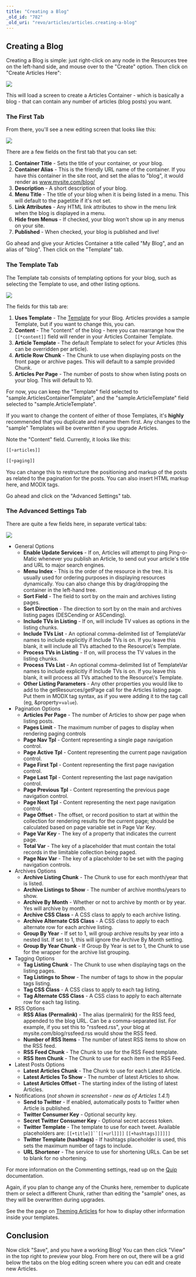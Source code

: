 ```yaml
---
title: "Creating a Blog"
_old_id: "782"
_old_uri: "revo/articles/articles.creating-a-blog"
---
```


## Creating a Blog

Creating a Blog is simple: just right-click on any node in the Resources tree on the left-hand side, and mouse over to the "Create" option. Then click on "Create Articles Here":

![](articles-cm.png)

This will load a screen to create a Articles Container - which is basically a blog - that can contain any number of articles (blog posts) you want.

### The First Tab

From there, you'll see a new editing screen that looks like this:

![](articles-tab1.png)

There are a few fields on the first tab that you can set:

1. **Container Title** - Sets the title of your container, or your blog.
2. **Container Alias** - This is the friendly URL name of the container. If you have this container in the site root, and set the alias to "blog", it would render as www.mysite.com/blog/
3. **Description** - A short description of your blog.
4. **Menu Title** - The title of your blog when it is being listed in a menu. This will default to the pagetitle if it's not set.
5. **Link Attributes** - Any HTML link attributes to show in the menu link when the blog is displayed in a menu.
6. **Hide from Menus** - If checked, your blog won't show up in any menus on your site.
7. **Published** - When checked, your blog is published and live!

Go ahead and give your Articles Container a title called "My Blog", and an alias of "blog". Then click on the "Template" tab.

### The Template Tab

The Template tab consists of templating options for your blog, such as selecting the Template to use, and other listing options.

![](articles-tab2.png)

The fields for this tab are:

1. **Uses Template** - The [Template](making-sites-with-modx/structuring-your-site/templates "Templates") for your Blog. Articles provides a sample Template, but if you want to change this, you can.
2. **Content** - The "content" of the blog - here you can rearrange how the `[[*content]]` field will render in your Articles Container Template.
3. **Article Template** - The default Template to select for your Articles (this can be overridden per article).
4. **Article Row Chunk** - The Chunk to use when displaying posts on the front page or archive pages. This will default to a sample provided Chunk.
5. **Articles Per Page** - The number of posts to show when listing posts on your blog. This will default to 10.

For now, you can keep the "Template" field selected to "sample.ArticlesContainerTemplate", and the "sample.ArticleTemplate" field selected to "sample.ArticleTemplate".

If you want to change the content of either of those Templates, it's **highly** recommended that you duplicate and rename them first. Any changes to the "sample" Templates will be overwritten if you upgrade Articles.

Note the "Content" field. Currently, it looks like this:

``` php
[[+articles]]

[[+paging]]
```

You can change this to restructure the positioning and markup of the posts as related to the pagination for the posts. You can also insert HTML markup here, and MODX tags.

Go ahead and click on the "Advanced Settings" tab.

### The Advanced Settings Tab

There are quite a few fields here, in separate vertical tabs:

![](articles-tab3.png)

- General Options
    - **Enable Update Services** - If on, Articles will attempt to ping Ping-o-Matic whenever you publish an Article, to send out your article's title and URL to major search engines.
    - **Menu Index** - This is the order of the resource in the tree. It is usually used for ordering purposes in displaying resources dynamically. You can also change this by drag/dropping the container in the left-hand tree.
    - **Sort Field** - The field to sort by on the main and archives listing pages.
    - **Sort Direction** - The direction to sort by on the main and archives listing pages (DESCending or ASCending).
    - **Include TVs in Listing** - If on, will include TV values as options in the listing chunks.
    - **Include TVs List** - An optional comma-delimited list of TemplateVar names to include explicitly if Include TVs is on. If you leave this blank, it will include all TVs attached to the Resource\\'s Template.
    - **Process TVs in Listing** - If on, will process the TV values in the listing chunks.
    - **Process TVs List** - An optional comma-delimited list of TemplateVar names to include explicitly if Include TVs is on. If you leave this blank, it will process all TVs attached to the Resource\\'s Template.
    - **Other Listing Parameters** - Any other properties you would like to add to the getResources/getPage call for the Articles listing page. Put them in MODX tag syntax, as if you were adding it to the tag call (eg, &property=`value`).
- Pagination Options
    - **Articles Per Page** - The number of Articles to show per page when listing posts.
    - **Pages Limit** - The maximum number of pages to display when rendering paging controls
    - **Page Nav Tpl** - Content representing a single page navigation control.
    - **Page Active Tpl** - Content representing the current page navigation control.
    - **Page First Tpl** - Content representing the first page navigation control.
    - **Page Last Tpl** - Content representing the last page navigation control.
    - **Page Previous Tpl** - Content representing the previous page navigation control.
    - **Page Next Tpl** - Content representing the next page navigation control.
    - **Page Offset** - The offset, or record position to start at within the collection for rendering results for the current page; should be calculated based on page variable set in Page Var Key.
    - **Page Var Key** - The key of a property that indicates the current page.
    - **Total Var** - The key of a placeholder that must contain the total records in the limitable collection being paged.
    - **Page Nav Var** - The key of a placeholder to be set with the paging navigation controls.
- Archives Options
    - **Archive Listing Chunk** - The Chunk to use for each month/year that is listed.
    - **Archive Listings to Show** - The number of archive months/years to show.
    - **Archive By Month** - Whether or not to archive by month or by year. Yes will archive by month.
    - **Archive CSS Class** - A CSS class to apply to each archive listing.
    - **Archive Alternate CSS Class** - A CSS class to apply to each alternate row for each archive listing.
    - **Group By Year** - If set to 1, will group archive results by year into a nested list. If set to 1, this will ignore the Archive By Month setting.
    - **Group By Year Chunk** - If Group By Year is set to 1, the Chunk to use for the wrapper for the archive list grouping.
- Tagging Options
    - **Tag Listing Chunk** - The Chunk to use when displaying tags on the listing pages.
    - **Tag Listings to Show** - The number of tags to show in the popular tags listing.
    - **Tag CSS Class** - A CSS class to apply to each tag listing.
    - **Tag Alternate CSS Class** - A CSS class to apply to each alternate row for each tag listing.
- RSS Options
    - **RSS Alias (Permalink)** - The alias (permalink) for the RSS feed, appended to the blog URL. Can be a comma-separated list. For example, if you set this to "rssfeed.rss", your blog at mysite.com/blog/rssfeed.rss would show the RSS feed.
    - **Number of RSS Items** - The number of latest RSS items to show on the RSS feed.
    - **RSS Feed Chunk** - The Chunk to use for the RSS Feed template.
    - **RSS Item Chunk** - The Chunk to use for each item in the RSS Feed.
- Latest Posts Options
    - **Latest Articles Chunk** - The Chunk to use for each Latest Article.
    - **Latest Articles To Show** - The number of latest Articles to show.
    - **Latest Articles Offset** - The starting index of the listing of latest Articles.
- Notifications (_not shown in screenshot - new as of Articles 1.4.1_)
    - **Send to Twitter** - If enabled, automatically posts to Twitter when Article is published.
    - **Twitter Consumer Key** - Optional security key.
    - **Secret Twitter Consumer Key** - Optional secret access token.
    - **Twitter Template** - The template to use for each tweet. Available placeholders are: `[[+title]]``[[+url]]]]` `[[+hashtags]]]]]]`
    - **Twitter Template (hashtags)** - If hashtags placeholder is used, this sets the maximum number of tags to include.
    - **URL Shortener** - The service to use for shortening URLs. Can be set to blank for no shortening.

For more information on the Commenting settings, read up on the [Quip](extras/quip "Quip") documentation.

Again, if you plan to change any of the Chunks here, remember to duplicate them or select a different Chunk, rather than editing the "sample" ones, as they will be overwritten during upgrades.

See the the page on [Theming Articles](extras/articles/theming-articles "Articles.Theming Articles") for how to display other information inside your templates.

## Conclusion

Now click "Save", and you have a working Blog! You can then click "View" in the top right to preview your blog. From here on out, there will be a grid below the tabs on the blog editing screen where you can edit and create new Articles.
